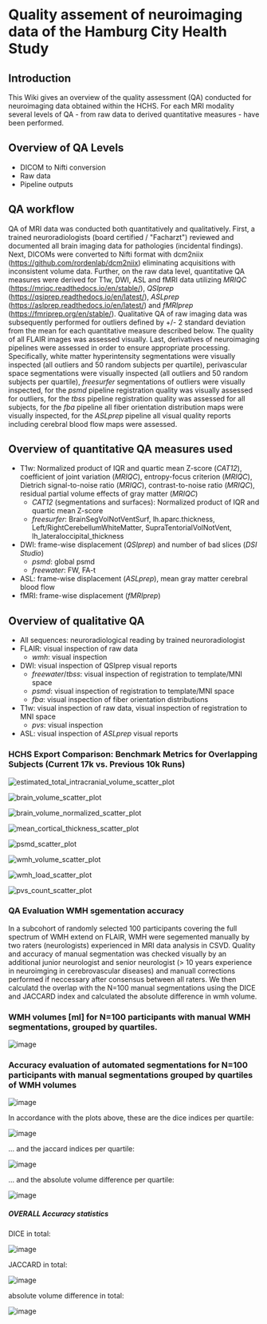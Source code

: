 # Quality assement of neuroimaging data of the Hamburg City Health Study

## Introduction

This Wiki gives an overview of the quality assessment (QA) conducted for neuroimaging data obtained within the HCHS.
For each MRI modality several levels of QA - from raw data to derived quantitative measures - have been performed.

## Overview of QA Levels
* DICOM to Nifti conversion
* Raw data
* Pipeline outputs

## QA workflow
QA of MRI data was conducted both quantitatively and qualitatively. First, a trained neuroradiologists (board certified / "Facharzt") reviewed and documented all brain imaging data for pathologies (incidental findings). Next, DICOMs were converted to Nifti format with dcm2niix (https://github.com/rordenlab/dcm2niix) eliminating acquisitions with inconsistent volume data. Further, on the raw data level, quantitative QA measures were derived for T1w, DWI, ASL and fMRI data utilizing *MRIQC* (https://mriqc.readthedocs.io/en/stable/), *QSIprep* (https://qsiprep.readthedocs.io/en/latest/), *ASLprep* (https://aslprep.readthedocs.io/en/latest/) and *fMRIprep* (https://fmriprep.org/en/stable/). Qualitative QA of raw imaging data was subsequently performed for outliers defined by +/- 2 standard deviation from the mean for each quantitative measure described below. The quality of all FLAIR images was assessed visually. Last, derivatives of neuroimaging pipelines were assessed in order to ensure appropriate processing. Specifically, white matter hyperintensity segmentations were visually inspected (all outliers and 50 random subjects per quartile), perivascular space segmentations were visually inspected (all outliers and 50 random subjects per quartile), *freesurfer* segmentations of outliers were visually inspected, for the *psmd* pipeline registration quality was visually assessed for outliers, for the *tbss* pipeline registration quality was assessed for all subjects, for the *fba* pipeline all fiber orientation distribution maps were visually inspected, for the *ASLprep* pipeline all visual quality reports including cerebral blood flow maps were assessed.

## Overview of quantitative QA measures used
* T1w: Normalized product of IQR and quartic mean Z-score (*CAT12*), coefficient of joint variation (*MRIQC*), entropy-focus criterion (*MRIQC*), Dietrich signal-to-noise ratio (*MRIQC*), contrast-to-noise ratio (*MRIQC*), residual partial volume effects of gray matter (*MRIQC*)
   * *CAT12* (segmentations and surfaces): Normalized product of IQR and quartic mean Z-score   
   * *freesurfer*: BrainSegVolNotVentSurf, lh.aparc.thickness, Left/RightCerebellumWhiteMatter, SupraTentorialVolNotVent, lh_lateraloccipital_thickness
* DWI: frame-wise displacement (*QSIprep*) and number of bad slices (*DSI Studio*)
   * *psmd*: global psmd
   * *freewater*: FW, FA-t
* ASL: frame-wise displacement (*ASLprep*), mean gray matter cerebral blood flow
* fMRI: frame-wise displacement (*fMRIprep*)

## Overview of qualitative QA
* All sequences: neuroradiological reading by trained neuroradiologist
* FLAIR: visual inspection of raw data
   * *wmh*: visual inspection
* DWI: visual inspection of QSIprep visual reports
   * *freewater*/*tbss*: visual inspection of registration to template/MNI space
   * *psmd*: visual inspection of registration to template/MNI space
   * *fba*: visual inspection of fiber orientation distributions
* T1w: visual inspection of raw data, visual inspection of registration to MNI space
   * *pvs*: visual inspection
* ASL: visual inspection of *ASLprep* visual reports

### HCHS Export Comparison: Benchmark Metrics for Overlapping Subjects (Current 17k vs. Previous 10k Runs)

![estimated_total_intracranial_volume_scatter_plot](https://github.com/user-attachments/assets/0cc6aeff-71db-4d81-8f22-20ebcfd7a876)

![brain_volume_scatter_plot](https://github.com/user-attachments/assets/bdf98020-8860-4303-baee-cd129a7f2e0f)

![brain_volume_normalized_scatter_plot](https://github.com/user-attachments/assets/bfcdf346-4c11-481b-aaf9-987dcce27c1b)

![mean_cortical_thickness_scatter_plot](https://github.com/user-attachments/assets/dfa44710-3e20-45ab-ac04-5ed3f81e7154)

![psmd_scatter_plot](https://github.com/user-attachments/assets/9f1e74d2-c302-4ee3-ae0d-55b02e2fa0f9)

![wmh_volume_scatter_plot](https://github.com/user-attachments/assets/944bdc13-35da-44ef-9c9e-f1f7f52961ae)

![wmh_load_scatter_plot](https://github.com/user-attachments/assets/4333c8a7-bd56-4c28-b64a-eb905dd4659c)

![pvs_count_scatter_plot](https://github.com/user-attachments/assets/6ceeed98-5bdf-4b1d-b5fa-3373d7278c75)





### QA Evaluation WMH sgementation accuracy
In a subcohort of randomly selected 100 participants covering the full spectrum of WMH extend on FLAIR, WMH were segemented manually by two raters (neurologists) experienced in MRI data analysis in CSVD. Quality and accuracy of manual segmentation was checked visually by an additional junior neurologist and senior neurologist (> 10 years experience in neuroimging in cerebrovascular diseases) and manuall corrections performed if neccessary after consensus between all raters. We then calculatd the overlap with the N=100 manual segmentations using the DICE and JACCARD index and calculated the absolute difference in wmh volume. 

### WMH volumes [ml] for N=100 participants with manual WMH segmentations, grouped by quartiles.

![image](https://user-images.githubusercontent.com/50658271/179002525-24c573fd-5de0-4086-8028-4aef437857b1.png)

### Accuracy evaluation of automated segmentations for N=100 participants with manual segmentations grouped by quartiles of WMH volumes

![image](https://user-images.githubusercontent.com/50658271/179017520-7023703f-d877-47f7-979d-fcdba6dfe6a9.png)

In accordance with the plots above, these are the dice indices per quartile:

![image](https://user-images.githubusercontent.com/50658271/179003051-d951000c-c906-4b40-b4db-3eab45420161.png)

... and the jaccard indices per quartile:

![image](https://user-images.githubusercontent.com/50658271/179003176-bc83abc0-571d-4da0-90c1-c4b3fc5a8e66.png)

... and the absolute volume difference per quartile:

![image](https://user-images.githubusercontent.com/50658271/179017625-cbde36e6-3616-4fd2-894c-5a77a84b838b.png)


##### OVERALL Accuracy statistics
DICE in total:

![image](https://user-images.githubusercontent.com/50658271/181270803-97dc2d2b-c2c9-4321-9fad-430784b2b10b.png)

JACCARD in total:

![image](https://user-images.githubusercontent.com/50658271/181270443-d46ebd21-f731-4f4b-9884-b5fa57b91840.png)

absolute volume difference in total:

![image](https://user-images.githubusercontent.com/50658271/181270335-37072c18-a0de-4eea-98c7-3762b93dffdd.png)

